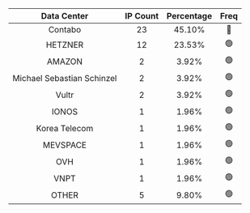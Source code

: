 | Data Center | IP Count | Percentage | Freq |
|:------------:|:--------:|:-----------:|:-----:|
| Contabo | 23 | 45.10% | 🔴 |
| HETZNER | 12 | 23.53% | 🟢 |
| AMAZON | 2 | 3.92% | 🟢 |
| Michael Sebastian Schinzel | 2 | 3.92% | 🟢 |
| Vultr | 2 | 3.92% | 🟢 |
| IONOS | 1 | 1.96% | 🟢 |
| Korea Telecom | 1 | 1.96% | 🟢 |
| MEVSPACE | 1 | 1.96% | 🟢 |
| OVH | 1 | 1.96% | 🟢 |
| VNPT | 1 | 1.96% | 🟢 |
| OTHER | 5 | 9.80% | 🟢 |
